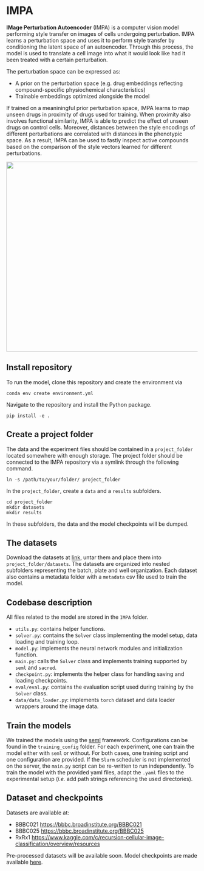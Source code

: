 # IMPA

**IMage Perturbation Autoencoder** (IMPA) is a computer vision model performing style transfer on images of cells undergoing perturbation. IMPA learns a perturbation space and uses it to perform style transfer by conditioning the latent space of an autoencoder. Through this process, the model is used to translate a cell image into what it would look like had it been treated with a certain perturbation. 

The perturbation space can be expressed as:
* A prior on the perturbation space (e.g. drug embeddings reflecting compound-specific physiochemical characteristics)
* Trainable embeddings optimized alongside the model 

If trained on a meaniningful prior perturbation space, IMPA learns to map unseen drugs in proximity of drugs used for training. When proximity also involves functional similarity, IMPA is able to predict the effect of unseen drugs on control cells. Moreover, distances between the style encodings of different perturbations are correlated with distances in the phenotypic space. As a result, IMPA can be used to fastly inspect active compounds based on the comparison of the style vectors learned for different perturbations. 

<p align="center">
  <img src="https://github.com/theislab/imCPA/blob/add_readme_and_package/docs/IMPA.png" width="700" height="500">
</p>

## Install repository 
To run the model, clone this repository and create the environment via 

```
conda env create environment.yml
```

Navigate to the repository and install the Python package. 

```
pip install -e .
```

## Create a project folder
The data and the experiment files should be contained in a `project_folder` located somewhere with enough storage. The project folder should be connected to the IMPA repository via a symlink through the following command. 

```
ln -s /path/to/your/folder/ project_folder
```

In the `project_folder`, create a `data` and a `results` subfolders.  

```
cd project_folder
mkdir datasets
mkdir results
```

In these subfolders, the data and the model checkpoints will be dumped.  

## The datasets  
Download the datasets at [link](https://onedrive.live.com/?authkey=%21AArCbSSMu1cBaLg&id=B411CCDB33FAC5A2%216256&cid=B411CCDB33FAC5A2), untar them and place them into `project_folder/datasets`. The datasets are organized into nested subfolders representing the batch, plate and well organization. Each dataset also contains a metadata folder with a `metadata` csv file used to train the model. 

## Codebase description 
All files related to the model are stored in the  `IMPA` folder. 

* `utils.py`: contains helper functions.
* `solver.py`: contains the `Solver` class implementing the model setup, data loading and training loop. 
* `model.py`: implements the neural network modules and initialization function.
* `main.py`: calls the `Solver` class and implements training supported by `seml` and `sacred`.
* `checkpoint.py`: implements the helper class for handling saving and loading checkpoints.
* `eval/eval.py`: contains the evaluation script used during training by the `Solver` class.
* `data/data_loader.py`: implements `torch` dataset and data loader wrappers around the image data.

## Train the models

We trained the models using the [seml](https://github.com/TUM-DAML/seml) framework. Configurations can be found in the `training_config` folder. For each experiment, one can train the model either with `seml` or without. For both cases, one training script and one configuration are provided. If the `Slurm` scheduler is not implemented on the server, the `main.py` script can be re-written to run independently. To train the model with the provided yaml files, adapt the `.yaml` files to the experimental setup (*i.e.* add  path strings referencing the used directories).


## Dataset and checkpoints
Datasets are available at:
* BBBC021 https://bbbc.broadinstitute.org/BBBC021
* BBBC025 https://bbbc.broadinstitute.org/BBBC025
* RxRx1 https://www.kaggle.com/c/recursion-cellular-image-classification/overview/resources  
  
Pre-processed datasets will be available soon. Model checkpoints are made available [here](https://1drv.ms/f/s!AqLF-jPbzBG0sDkKwm0kjLtXAWi4?e=HdGC4h).

